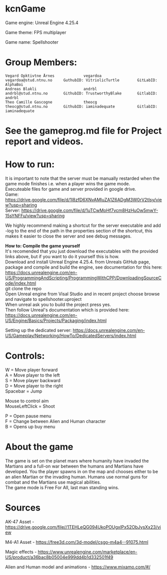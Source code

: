 # kcnGame

Game engine: Unreal Engine 4.25.4  

Game theme: FPS multiplayer

Game name: Spellshooter

# Group Members:     
    Vegard Opktivtne Årnes             vegardoa         vegardoa@stud.ntnu.no     GuthubID: VitriolicTurtle        GitLabID: AlphaBoi  
	Andreas Blakli                     andrbl           andrbl@stud.ntnu.no       GithubID: TrustworthyBlake       GitlabID: andrbl  
	Theo Camille Gascogne              theocg           theocg@stud.ntnu.no       GithubID: iaminadequate          GitlabID: iaminadequate  
  
  
# See the gameprog.md file for Project report and videos.  

# How to run:
 
It is important to note that the server must be manually restarded when the game mode finishes i.e. when a player wins the game mode.  
Executeable files for game and server provided in google drive.  
Game: https://drive.google.com/file/d/1l8zfD6XNvAMluZA1Z6ADgM3W0rV2tlsy/view?usp=sharing  
Server: https://drive.google.com/file/d/1uTCwMoHf7vcm8HzHuOw5mwY-15sYNFFu/view?usp=sharing  

We highly recommend making a shortcut for the server executable and add -log to the end of the path in the properties section of the shortcut, this makes it easier to close the server and see debug messages.  
  
**How to: Compile the game yourself**  
It's recomended that you just download the executables with the provided links above, but if you want to do it yourself this is how.  
Download and install Unreal Engine 4.25.4. from Unreals GitHub page, package and compile and build the engine, see documentation for this here: https://docs.unrealengine.com/en-US/ProgrammingAndScripting/ProgrammingWithCPP/DownloadingSourceCode/index.html  
git clone the repo  
Open Unreal engine from Visal Studio and in recent project choose browse and navigate to spellshooter.uproject  
When unreal ask you to build the project press yes.   
Then follow Unreal's documentation which is provided here: https://docs.unrealengine.com/en-US/Engine/Basics/Projects/Packaging/index.html  
  
Setting up the dedicated server: https://docs.unrealengine.com/en-US/Gameplay/Networking/HowTo/DedicatedServers/index.html  
  
# Controls: 
W = Move player forward  
A = Move player to the left  
S = Move player backward  
D = Move player to the right  
Spacebar = Jump  

Mouse to control aim  
MouseLeftClick = Shoot  
  
P = Open pause menu  
F = Change between Alien and Human character  
B = Opens up buy menu  

# About the game
The game is set on the planet mars where humanity have invaded the Martians and a full-on war between the humans and Martians have developed. 
You the player spawns in on the map and chooses either to be an alien Martian or the invading human. 
Humans use normal guns for combat and the Martians use magical abilities.  
The game mode is Free For All, last man standing wins.

# Sources
AK-47 Asset   - https://drive.google.com/file//1TEHLeQG094UkoPOUgxlPx52ObJysXx23/view   
 
M4-A1 Asset   - https://free3d.com/3d-model/csgo-m4a4--91075.html   

Magic effects - https://www.unrealengine.com/marketplace/en-US/product/a36bac8b05004e999dd4b1d332501f49   

Alien and Human model and animations - https://www.mixamo.com/#/   
